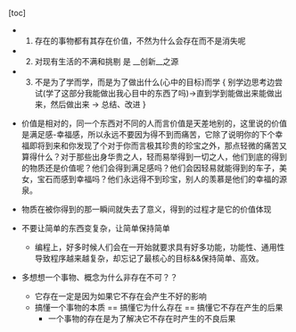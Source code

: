 [toc]


- 1. 存在的事物都有其存在价值，不然为什么会存在而不是消失呢

- 2.  对现有生活的不满和挑剔 是 __创新__之源

- 3. 不是为了学而学，而是为了做出什么(心中的目标)而学 { 别学边思考边尝试(学了这部分我能做出我心目中的东西了吗)->直到学到能做出来能做出来，然后做出来 -> 总结、改进 }


- 价值是相对的，同一个东西对不同的人而言价值是天差地别的，这里说的价值是满足感-幸福感，所以永远不要因为得不到而痛苦，它除了说明你的下个幸福即将到来和你发现了个对于你而言极其珍贵的珍宝之外，那点轻微的痛苦又算得什么？对于那些出身华贵之人，轻而易举得到一切之人，他们到底的得到的物质还是价值呢？他们会得到满足感吗？他们会因轻易就能得到的车子，美女，宝石而感到幸福吗？他们永远得不到珍宝，别人的羡慕是他们的幸福的源泉。
- 物质在被你得到的那一瞬间就失去了意义，得到的过程才是它的价值体现

- 不要让简单的东西变复杂，让简单保持简单
	- 编程上，好多时候人们会在一开始就要求具有好多功能，功能性、通用性导致程序越来越复杂，却忘记了最核心的目标&&保持简单、高效。

- 多想想一个事物、概念为什么非存在不可？？
	- 它存在一定是因为如果它不存在会产生不好的影响
	- 搞懂一个事物的本质 == 搞懂它为什么存在 == 搞懂它不存在产生的后果
		- 一个事物的存在是为了解决它不存在时产生的不良后果
